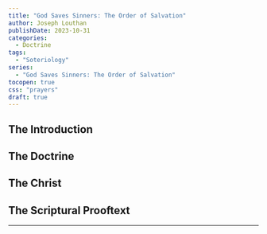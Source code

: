 ```yaml
---
title: "God Saves Sinners: The Order of Salvation"
author: Joseph Louthan
publishDate: 2023-10-31
categories:
  - Doctrine
tags:
  - "Soteriology"
series:
  - "God Saves Sinners: The Order of Salvation"
tocopen: true
css: "prayers"
draft: true
---
```

## The Introduction

## The Doctrine

## The Christ

## The Scriptural Prooftext

---
